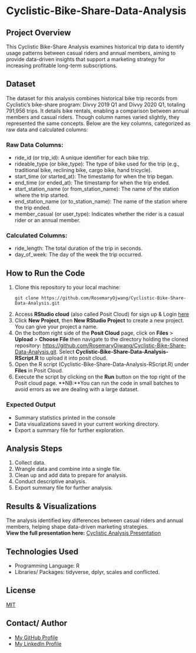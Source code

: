 # Cyclistic-Bike-Share-Data-Analysis
## Project Overview
This Cyclistic Bike-Share Analysis examines historical trip data to identify usage patterns between casual riders and annual members, aiming to provide data-driven insights that support a marketing strategy for increasing profitable long-term subscriptions.
## Dataset
The dataset for this analysis combines historical bike trip records from Cyclistic’s bike-share program: Divvy 2019 Q1 and Divvy 2020 Q1, totaling 791,956 trips. It details bike rentals, enabling a comparison between annual members and casual riders. Though column names varied slightly, they represented the same concepts. Below are the key columns, categorized as raw data and calculated columns:
### Raw Data Columns:
- ride_id (or trip_id): A unique identifier for each bike trip.
- rideable_type (or bike_type): The type of bike used for the trip (e.g., traditional bike, reclining bike, cargo bike, hand tricycle).
- start_time (or started_at): The timestamp for when the trip began.
- end_time (or ended_at): The timestamp for when the trip ended.
- start_station_name (or from_station_name): The name of the station where the trip started.
- end_station_name (or to_station_name): The name of the station where the trip ended.
- member_casual (or user_type): Indicates whether the rider is a casual rider or an annual member.
### Calculated Columns:
- ride_length: The total duration of the trip in seconds.
- day_of_week: The day of the week the trip occurred.
## How to Run the Code
1. Clone this repository to your local machine:  
   ```
   git clone https://github.com/RosemaryOjwang/Cyclistic-Bike-Share-Data-Analysis.git
   ```
2. Access **RStudio cloud** (also called Posit Cloud) for sign up & Login [here](https://login.posit.cloud/register?product=cloud&redirect=%2Foauth%2Fauthorize%3Fredirect_uri%3Dhttps%253A%252F%252Fposit.cloud%252Flogin%26client_id%3Dposit-cloud%26response_type%3Dcode%26show_auth%3D0)  
3. Click **New Project**, then **New RStudio Project** to create a new project. You can give your project a name.
4. On the bottom right side of the **Posit Cloud** page, click on **Files** > **Upload** > **Choose File** then navigate to the directory holding the cloned repository: https://github.com/RosemaryOjwang/Cyclistic-Bike-Share-Data-Analysis.git. Select **Cyclistic-Bike-Share-Data-Analysis-RScript.R** to upload it into posit cloud.
5. Open the R script (Cyclistic-Bike-Share-Data-Analysis-RScript.R) under **Files** in Posit Cloud.
6. Execute the script by clicking on the **Run** button on the top right of the Posit cloud page.
   **NB:**You can run the code in small batches to avoid errors as we are dealing with a large dataset.
### Expected Output
- Summary statistics printed in the console
- Data visualizations saved in your current working directory.
- Export a summary file for further exploration.
## Analysis Steps
1. Collect data.
2. Wrangle data and combine into a single file.
3. Clean up and add data to prepare for analysis.
4. Conduct descriptive analysis.
5. Export summary file for further analysis.
## Results & Visualizations
The analysis identified key differences between casual riders and annual members, helping shape data-driven marketing strategies.  
**View the full presentation here:** [Cyclistic Analysis Presentation](https://docs.google.com/presentation/d/1w4xdPxZvyavPg2ct1LWB8wuOGEEZJnSyNn3NWAEboTc/edit?usp=sharing)  
## Technologies Used
- Programming Language: R
- Libraries/ Packages: tidyverse, dplyr, scales and conflicted.
## License
[MIT](https://opensource.org/license/mit)
## Contact/ Author
- [My GitHub Profile](https://github.com/settings/profile)
- [My LinkedIn Profile](www.linkedin.com/in/rosemary-ojwang-989b76259)


